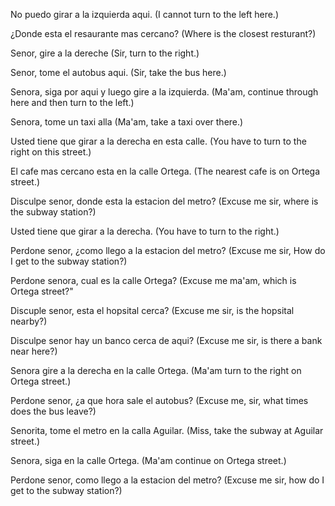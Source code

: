 No puedo girar a la izquierda aqui.
(I cannot turn to the left here.)

¿Donde esta el resaurante mas cercano?
(Where is the closest resturant?)

Senor, gire a la dereche 
(Sir, turn to the right.) 

Senor, tome el autobus aqui.
(Sir, take the bus here.) 

Senora, siga por aqui y luego gire a la izquierda.
(Ma'am, continue through here and then turn to the left.) 

Senora, tome un taxi alla 
(Ma'am, take a taxi over there.) 

Usted tiene que girar a la derecha en esta calle.
(You have to turn to the right on this street.)

El cafe mas cercano esta en la calle Ortega. 
(The nearest cafe is on Ortega street.)

Disculpe senor, donde esta la estacion del metro? 
(Excuse me sir, where is the subway station?)

Usted tiene que girar a la derecha.
(You have to turn to the right.)

Perdone senor, ¿como llego a la estacion del metro? 
(Excuse me sir, How do I get to the subway station?)

Perdone senora, cual es la calle Ortega? 
(Excuse me ma'am, which is Ortega street?" 

Discuple senor, esta el hopsital cerca? 
(Excuse me sir, is the hopsital nearby?)

Disculpe senor hay un banco cerca de aqui?
(Excuse me sir, is there a bank near here?)

Senora gire a la derecha en la calle Ortega. 
(Ma'am turn to the right on Ortega street.)

Perdone senor, ¿a que hora sale el autobus? 
(Excuse me, sir, what times does the bus leave?)

Senorita, tome el metro en la calla Aguilar. 
(Miss, take the subway at Aguilar street.)

Senora, siga en la calle Ortega.
(Ma'am continue on Ortega street.)

Perdone senor, como llego a la estacion del metro? 
(Excuse me sir, how do I get to the subway station?)
